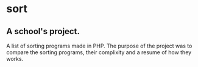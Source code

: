 # sort

## A school's project.

A list of sorting programs made in PHP. The purpose of the project was to compare the sorting programs, their complixity and a resume of how they works.
